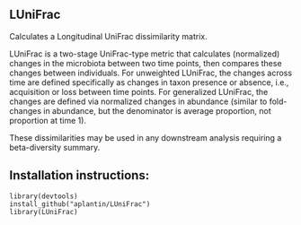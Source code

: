 ## LUniFrac
Calculates a Longitudinal UniFrac dissimilarity matrix. 

LUniFrac is a two-stage UniFrac-type metric that calculates (normalized) changes in the microbiota between two time points, then compares these changes between individuals. For unweighted LUniFrac, the changes across time are defined specifically as changes in taxon presence or absence, i.e., acquisition or loss between time points. For generalized LUniFrac, the changes are defined via normalized changes in abundance (similar to fold-changes in abundance, but the denominator is average proportion, not proportion at time 1).  

These dissimilarities may be used in any downstream analysis requiring a beta-diversity summary. 

## Installation instructions: 

    library(devtools)
    install_github("aplantin/LUniFrac")
    library(LUniFrac) 
